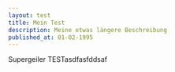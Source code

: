 ```yaml
---
layout: test
title: Mein Test
description: Meine etwas längere Beschreibung
published_at: 01-02-1995
---
```


Supergeiler TESTasdfasfddsaf